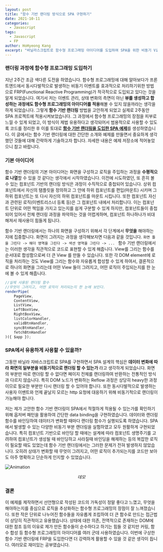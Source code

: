 ```yaml
---
layout: post
title: "함수 기반 랜더링 방식으로 SPA 구현하기"
date: 2021-10-11
categories:
  - Javascript
tags:
  - Javascript
  - FP
author: HoHyeong Kang
excerpt: "바닐라스크립트로 함수형 프로그래밍 아이디어를 도입하여 SPA을 위한 비동기 View 랜더링을 구현해보았습니다."
---
```




### 랜더링 과정에 함수형 프로그래밍 도입하기

지난 2주간 조금 색다른 도전을 하였습니다. 함수형 프로그래밍에 대해 알아보다가 프론트앤드에서 동시다발적으로 발생하는 비동기 이벤트를 효과적으로 처리하기위한 방법으로 FRP(Functional Reactive Programming)가 적극적으로 도입되고 있다는 것을 알게 되었습니다. 여기서 저는 이벤트 관리, 상태 변화의 측면이 아닌 **뷰를 생성하고 합성하는 과정에도 함수형 프로그래밍의 아이디어를 적용**해볼 수 있지 않을까라는 생각을 하게 되었습니다. 그렇게 **함수 기반 랜더링** 방법을 고안하게 되었고 실제로 2주동안 SPA 프로젝트에 적용시켜보았습니다. 그 과정에서 함수형 프로그래밍의 장점을 피부로 느낄 수 있게 되었고, 이 방식이 제법 유용하다고 생각되어서 범용적으로 사용할 수 있도록 코드를 정리한 후 이를 토대로 [**함수 기반 랜더링을 도입한 SPA 예제**](https://github.com/kanghohyeong/function-based-rendering)를 생성하였습니다. 이 글에서는 함수 기반 랜더링에 대한 간단한 소개와 예제를 만들면서 중요하게 생각했던 것들에 대해 간략하게 기술하고자 합니다. 자세한 내용은 예제 저장소에 적어놓았으니 참고 바랍니다.



### 기본 아이디어

함수 기반 랜더링의 기본 아이디어는 화면을 구성하고 로직을 주입하는 과정을 **수평적으로 나열**할 수 있을 것 같다는 생각에서 시작하였습니다. 이전에 시도하였던, 또 흔히 볼 수 있는 컴포넌트 기반의 랜더링 방식은 과정이 수직적으로 중첩되어 있습니다. 상위 컴포넌트에서 자신의 탬플릿을 정의하고 그 안에 하위 컴포넌트를 편입(마운트) 시키며 그 하위 컴포넌트는 또 다시 자신의 하위 컴포넌트를 마운트 시킵니다. 또한 컴포넌트 자신과 관련된 로직(이벤트리스너 등록 등)은 그 컴포넌트 내에서 처리합니다. 이는 컴포넌트 단위로 어떤 책임을 가지고 있는지를 쉽게 구분할 수 있게 하지만, 컴포넌트들이 중첩되어 있어서 전체 랜더링 과정을 파악하는 것을 어렵게하며, 컴포넌트 하나하나가 비대해져서 재사용이 힘들게 됩니다.

함수 기반 랜더링에서는 하나의 화면을 구성하기 위해서 각 단계에서 **무엇을** 해야하는 지에 집중합니다. 화면이 그려지는 과정을 생각해보자면 다음과 같을 것입니다. `화면 틀을 그린다 -> 해더 영역을 그린다 -> 색션 영역을 그린다 -> ... ` 함수 기반 랜더링에서는 이러한 생각을 직관적으로 코드로 표현할 수 있게 해줍니다. View를 그리는 함수를 순서대로 합성함으로써 더 큰 View 를 만들 수 있습니다. 또한 각 DOM element에 로직을 처리하는 것도 View를 그리는 함수와 자유롭게 합성할 수 있게 하여서, 결론적으로 하나의 화면을 그리는데 어떤 View 들이 그려지고, 어떤 로직이 주입되는지를 한 눈에 볼 수 있게 해줍니다. 

```javascript
//실제 사용된 랜더링 함수
//무엇이 그려지고, 어떤 로직이 처리되는지 한 눈에 보인다.
renderPipe( 
    PageView,
    ContentView, 
    ListView, 
    LeftBoxView, 
    RightBoxView,
    listColorHandler,
    validBtnHandler,
    syncBtnHandler,
    fetchBtnHandler
)({ $app });
```



### SPA에서 유용하게 사용할 수 있을까?

그동안 바닐라 자바스크립트로 SPA를 구현하면서 SPA 설계의 핵심은 **데이터 변화에 따라 화면의 일부분을 비동기적으로 랜더링 할 수 있는가** 라고 생각하게 되었습니다. 화면의 부분만 따로 랜더링 할 수 없다면 페이지 전체를 랜더링하여 반환하는 전통적인 방식과 다르지 않습니다. 특히 DOM 노드가 변화하는 Reflow 과정은 상당히 heavy한 과정이므로 필요한 부분만 다시 랜더링 할 수 있어야 합니다. 또한 동시다발적으로 발생하는 사용자 이밴트와 언제 끝날지 모르는 http 요청에 대응하기 위해 비동기적으로 랜더링이 가능해야 합니다. 

저는 제가 고안한 함수 기반 랜더링이 SPA에서 적절하게 적용될 수 있는가를 확인하기 위해 옵저버 패턴을 활용하여 간단한 data binding을 구현하였습니다. 데이터와 랜더링 함수를 바인딩하여 데이터가 변화할 때마다 랜더링 함수가 실행되도록 하였습니다. SPA에서 발생할 수 있는 다양한 비동기 부분 랜더링을 실험하였고 모두 원활하게 구현되었습니다. 특히 컴포넌트 기반으로 바인딩 할 때에는 설계에 따라 컴포넌트 생명주기를 고려하여 컴포넌트가 생성될 때 바인딩하고 사라질때 바인딩을 해제하는 등의 복잡한 로직이 필요할 때도 있었는데 함수 기반 랜더링에서는 그러한 문제가 전혀 발생하지 않았습니다. 오히려 상태가 변화할 때 무엇이 그려지고, 어떤 로직이 추가되는지를 코드만 보아도 아주 명확하고 단순하게 인지할 수 있었습니다.

![Animation](https://user-images.githubusercontent.com/63776725/136706271-2084701d-248d-43e5-a99d-dc0738539c1a.gif)

*<center> 데모 </center>*



### 결론

이 예제를 제작하면서 선언형으로 작성된 코드의 가독성이 정말 좋다고 느꼈고, 무엇을 해야하는지를 중심으로 로직을 추상화하는 함수형 프로그래밍의 장점이 잘 느껴졌습니다. 또한 작은 단위로 나누어진 함수들을 자유롭게 조립하여 더 큰 함수로 만드는 접근법이 상당히 직관적이고 유용했습니다. 상태에 대한 의존, 전역적으로 존재하는 DOM에 대한 참조 등의 이유로 제가 만든 함수들이 순수하다고 하기는 힘들 것 같지만 커링, 함수 합성 등 함수형 프로그래밍의 아이디어를 여러 군데 사용하였습니다. 이번에 구상한 함수 기반 랜더링에 FRP을 도입한다면 더 강력하게 활용할 수 있을 것 같은 생각이 듭니다. 여러모로 재미있는 공부였습니다.

